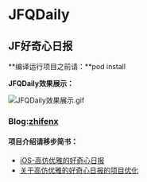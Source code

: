 # JFQDaily
## JF好奇心日报

**编译运行项目之前请：**pod install


**JFQDaily效果展示：**

![JFQDaily效果展示.gif](http://upload-images.jianshu.io/upload_images/1707533-1219311c2100a4e7.gif?imageMogr2/auto-orient/strip)


### Blog:[zhifenx](http://www.jianshu.com/users/aef0f8eebe6d/latest_articles)

#### 项目介绍请移步简书：
*	[iOS-高仿优雅的好奇心日报](http://www.jianshu.com/p/18d1df6d7e70)
*	[关于高仿优雅的好奇心日报的项目优化](http://www.jianshu.com/p/d77136982b58)